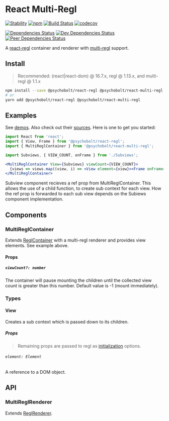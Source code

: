 # React Multi-Regl

[![Stability](https://img.shields.io/badge/Stability-Experimental-Orange.svg)](https://nodejs.org/api/documentation.html#documentation_stability_index)
[![npm](https://img.shields.io/npm/v/@psychobolt/react-multi-regl.svg)](https://www.npmjs.com/package/@psychobolt/react-multi-regl)
[![Build Status](https://travis-ci.org/psychobolt/react-regl.svg?branch=master)](https://travis-ci.org/psychobolt/react-regl)
[![codecov](https://codecov.io/gh/psychobolt/react-regl/branch/master/graph/badge.svg)](https://codecov.io/gh/psychobolt/react-regl)

[![Dependencies Status](https://david-dm.org/psychobolt/react-regl/status.svg?path=packages/react-multi-regl)](https://david-dm.org/psychobolt/react-regl?path=packages/react-multi-regl)
[![Dev Dependencies Status](https://david-dm.org/psychobolt/react-regl/dev-status.svg?path=packages/react-multi-regl)](https://david-dm.org/psychobolt/react-regl?path=packages/react-multi-regl&type=dev)
[![Peer Dependencies Status](https://david-dm.org/psychobolt/react-regl/peer-status.svg?path=packages/react-multi-regl)](https://david-dm.org/psychobolt/react-regl?path=packages/react-multi-regl&type=peer)

A [react-regl](https://github.com/psychobolt/react-regl) container and renderer with [multi-regl](https://github.com/regl-project/multi-regl) support.

## Install

> Recommended: (react|react-dom) @ 16.7.x, regl @ 1.13.x, and multi-regl @ 1.1.x

```sh
npm install --save @psychobolt/react-regl @psychobolt/react-multi-regl
# or
yarn add @psychobolt/react-regl @psychobolt/react-multi-regl
```

## Examples

See [demos](https://psychobolt.github.io/react-regl/?selectedKind=packages%2Freact-multi-regl&selectedStory=Readme). Also check out their [sources](https://github.com/psychobolt/react-regl/blob/master/stories/packages/react-multi-regl). Here is one to get you started:

```jsx
import React from 'react';
import { View, Frame } from '@psychobolt/react-regl';
import { MultiReglContainer } from '@psychobolt/react-multi-regl';

import Subviews, { VIEW_COUNT, onFrame } from './Subviews';

<MultiReglContainer View={Subviews} viewCount={VIEW_COUNT}>
  {views => views.map((view, i) => <View element={view}><Frame onFrame={onFrame[i]} /></View>)}
</MultiReglContainer>
```

Subview component recieves a ref prop from MultiReglContainer. This allows the use of a child function, to create sub context for each view. How the ref prop is forwarded to each sub view depends on the Subiews component implementation.

## Components

### MultiReglContainer

Extends [ReglContainer](https://github.com/psychobolt/react-regl/blob/master/src/README.md#reglcontainer) with a multi-regl renderer and provides view elements. See example above.

#### Props

##### ```viewCount?: number```

The container will pause mounting the children until the collected view count is greater than this number. Default value is -1 (mount immediately).

### Types

#### View

Creates a sub context which is passed down to its children.

##### Props

> Remaining props are passed to regl as [initialization](http://regl.party/api#initialization) options.

###### ```element: Element```

A reference to a DOM object.

## API

### MultiReglRenderer

Extends [ReglRenderer](https://github.com/psychobolt/react-regl/blob/master/src/README.md#reglrenderer).
